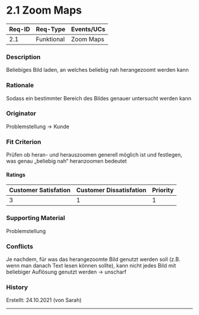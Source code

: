 # 2.1 Zoom Maps

| Req-ID | Req-Type | Events/UCs |
|--------|----------|------------|
| 2.1    |Funktional|Zoom Maps   |

### Description
Beliebiges Bild laden, an welches beliebig nah herangezoomt werden kann

### Rationale
Sodass ein bestimmter Bereich des Bildes genauer untersucht werden kann

### Originator
Problemstellung -> Kunde

### Fit Criterion
Prüfen ob heran- und herauszoomen generell möglich ist und festlegen, was genau „beliebig nah“ heranzoomen bedeutet

#### Ratings
| Customer Satisfation | Customer Dissatisfation | Priority |
|----------------------|-------------------------|----------|
| 3                    | 1                       | 1        |

### Supporting Material
 Problemstellung

### Conflicts
Je nachdem, für was das herangezoomte Bild genutzt werden soll (z.B. wenn man danach Text lesen können sollte), kann nicht jedes Bild mit beliebiger Auflösung genutzt werden -> unscharf

### History
Erstellt: 24.10.2021 (von Sarah)

---
